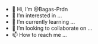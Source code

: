 - 👋 Hi, I’m @Bagas-Prdn
- 👀 I’m interested in ...
- 🌱 I’m currently learning ...
- 💞️ I’m looking to collaborate on ...
- 📫 How to reach me ...

<!---
Bagas-Prdn/Bagas-Prdn is a ✨ special ✨ repository because its `README.md` (this file) appears on your GitHub profile.
You can click the Preview link to take a look at your changes.
--->
